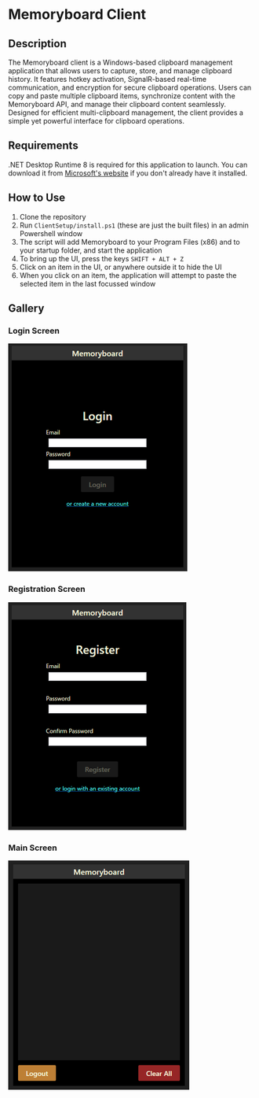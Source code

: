 # Memoryboard Client

## Description
The Memoryboard client is a Windows-based clipboard management application that allows users to capture, store, and manage clipboard history. It features hotkey activation, SignalR-based real-time communication, and encryption for secure clipboard operations. Users can copy and paste multiple clipboard items, synchronize content with the Memoryboard API, and manage their clipboard content seamlessly. Designed for efficient multi-clipboard management, the client provides a simple yet powerful interface for clipboard operations.

## Requirements
.NET Desktop Runtime 8 is required for this application to launch. You can download it from [Microsoft's website](https://dotnet.microsoft.com/en-us/download/dotnet/8.0) if you don't already have it installed.

## How to Use
1. Clone the repository
1. Run ```ClientSetup/install.ps1``` (these are just the built files) in an admin Powershell window
1. The script will add Memoryboard to your Program Files (x86) and to your startup folder, and start the application
1. To bring up the UI, press the keys ```SHIFT + ALT + Z```
1. Click on an item in the UI, or anywhere outside it to hide the UI
1. When you click on an item, the application will attempt to paste the selected item in the last focussed window

## Gallery
### Login Screen
![Screenshot of the application](./ReadmeAssets/Login.png)

### Registration Screen
![Screenshot of the application](./ReadmeAssets/Register.png)

### Main Screen
![Screenshot of the application](./ReadmeAssets/Main.png)
